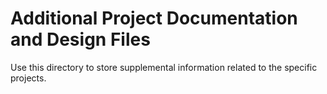 # Additional Project Documentation and Design Files
Use this directory to store supplemental information related to the specific projects. 